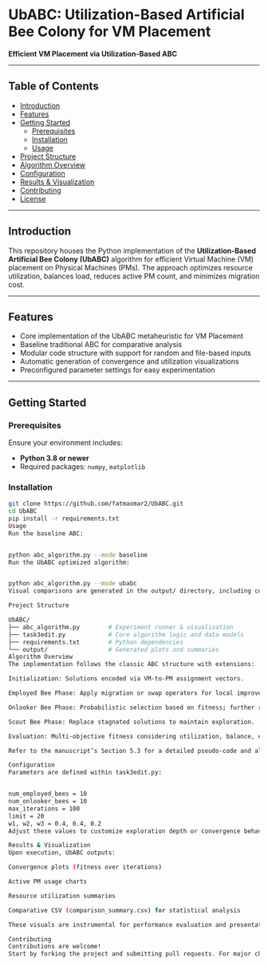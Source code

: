 # UbABC: Utilization-Based Artificial Bee Colony for VM Placement

**Efficient VM Placement via Utilization-Based ABC**

---

##  Table of Contents
- [Introduction](#introduction)
- [Features](#features)
- [Getting Started](#getting-started)  
  - [Prerequisites](#prerequisites)  
  - [Installation](#installation)  
  - [Usage](#usage)
- [Project Structure](#project-structure)
- [Algorithm Overview](#algorithm-overview)
- [Configuration](#configuration)
- [Results & Visualization](#results--visualization)
- [Contributing](#contributing)
- [License](#license)

---

## Introduction
This repository houses the Python implementation of the **Utilization-Based Artificial Bee Colony (UbABC)** algorithm for efficient Virtual Machine (VM) placement on Physical Machines (PMs). The approach optimizes resource utilization, balances load, reduces active PM count, and minimizes migration cost.

---

## Features
- Core implementation of the UbABC metaheuristic for VM Placement  
- Baseline traditional ABC for comparative analysis  
- Modular code structure with support for random and file-based inputs  
- Automatic generation of convergence and utilization visualizations  
- Preconfigured parameter settings for easy experimentation

---

## Getting Started

### Prerequisites
Ensure your environment includes:
- **Python 3.8 or newer**
- Required packages: `numpy`, `matplotlib`

### Installation
```bash
git clone https://github.com/fatmaomar2/UbABC.git
cd UbABC
pip install -r requirements.txt
Usage
Run the baseline ABC:


python abc_algorithm.py --mode baseline
Run the UbABC optimized algorithm:


python abc_algorithm.py --mode ubabc
Visual comparisons are generated in the output/ directory, including convergence plots and resource utilization charts.

Project Structure

UbABC/
├── abc_algorithm.py        # Experiment runner & visualization
├── task3edit.py            # Core algorithm logic and data models
├── requirements.txt        # Python dependencies
└── output/                 # Generated plots and summaries
Algorithm Overview
The implementation follows the classic ABC structure with extensions:

Initialization: Solutions encoded via VM-to-PM assignment vectors.

Employed Bee Phase: Apply migration or swap operators for local improvement.

Onlooker Bee Phase: Probabilistic selection based on fitness; further refinement.

Scout Bee Phase: Replace stagnated solutions to maintain exploration.

Evaluation: Multi-objective fitness considering utilization, balance, energy, and migration.

Refer to the manuscript’s Section 5.3 for a detailed pseudo-code and algorithmic breakdown.

Configuration
Parameters are defined within task3edit.py:


num_employed_bees = 10
num_onlooker_bees = 10
max_iterations = 100
limit = 20
w1, w2, w3 = 0.4, 0.4, 0.2
Adjust these values to customize exploration depth or convergence behavior.

Results & Visualization
Upon execution, UbABC outputs:

Convergence plots (fitness over iterations)

Active PM usage charts

Resource utilization summaries

Comparative CSV (comparison_summary.csv) for statistical analysis

These visuals are instrumental for performance evaluation and presentation.

Contributing
Contributions are welcome!
Start by forking the project and submitting pull requests. For major changes, please open an issue to discuss your intended improvements.

